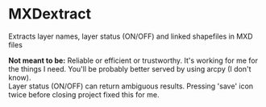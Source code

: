 # MXDextract
Extracts layer names, layer status (ON/OFF) and linked shapefiles in MXD files  

**Not meant to be:** Reliable or efficient or trustworthy. It's working for me for the things I need. You'll be probably better served by using arcpy (I don't know).  
Layer status (ON/OFF) can return ambiguous results. Pressing 'save' icon twice before closing project fixed this for me.
